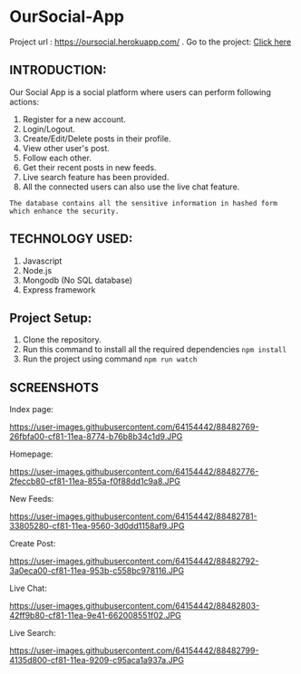 # OurSocial-App

Project url : https://oursocial.herokuapp.com/ .
Go to the project: [Click here](https://oursocial.herokuapp.com/)

## INTRODUCTION:
Our Social App is a social platform where users can perform following actions:
1. Register for a new account.
2. Login/Logout.
3. Create/Edit/Delete posts in their profile.
4. View other user's post.
5. Follow each other.
6. Get their recent posts in new feeds.
7. Live search feature has been provided.
8. All the connected users can also use the live chat feature.

```The database contains all the sensitive information in hashed form which enhance the security.```

## TECHNOLOGY USED:
1. Javascript 
2. Node.js 
3. Mongodb (No SQL database)
4. Express framework

## Project Setup:
1. Clone the repository.
2. Run this command to install all the required dependencies ```npm install```
3. Run the project using command ```npm run watch```

## SCREENSHOTS
Index page:

https://user-images.githubusercontent.com/64154442/88482769-26fbfa00-cf81-11ea-8774-b76b8b34c1d9.JPG


Homepage:

https://user-images.githubusercontent.com/64154442/88482776-2feccb80-cf81-11ea-855a-f0f88dd1c9a8.JPG


New Feeds:

https://user-images.githubusercontent.com/64154442/88482781-33805280-cf81-11ea-9560-3d0dd1158af9.JPG


Create Post:

https://user-images.githubusercontent.com/64154442/88482792-3a0eca00-cf81-11ea-953b-c558bc978116.JPG


Live Chat:

https://user-images.githubusercontent.com/64154442/88482803-42ff9b80-cf81-11ea-9e41-662008551f02.JPG


Live Search:

https://user-images.githubusercontent.com/64154442/88482799-4135d800-cf81-11ea-9209-c95aca1a937a.JPG
